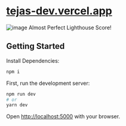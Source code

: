 # [tejas-dev.vercel.app](tejas-dev.vercel.app)

![image](https://user-images.githubusercontent.com/69855413/125905479-4f275740-7b70-4d08-9826-b1b97e740420.png)
Almost Perfect Lighthouse Score!

## Getting Started
Install Dependencies:
```bash
npm i
```
First, run the development server:

```bash
npm run dev
# or
yarn dev
```

Open [http://localhost:5000](http://localhost:5000) with your browser.
